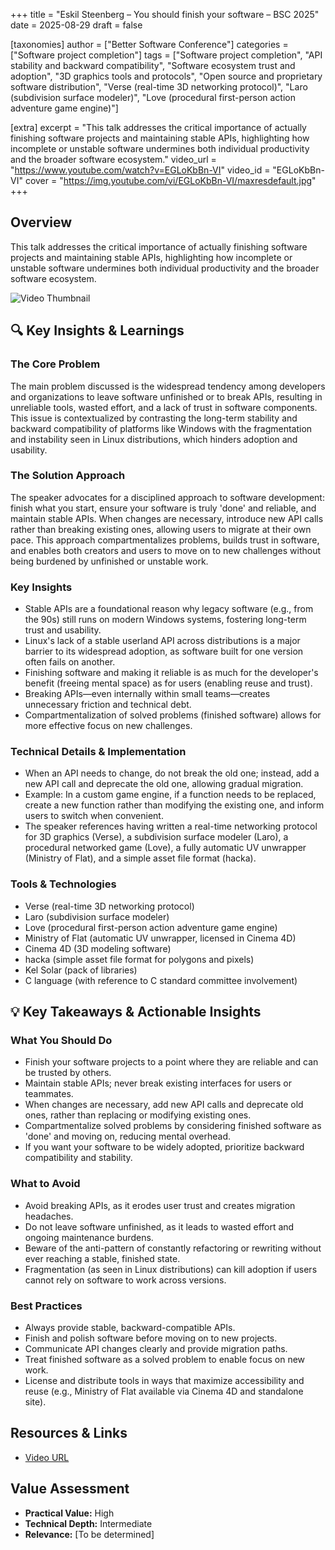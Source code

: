 +++
title = "Eskil Steenberg – You should finish your software – BSC 2025"
date = 2025-08-29
draft = false

[taxonomies]
author = ["Better Software Conference"]
categories = ["Software project completion"]
tags = ["Software project completion", "API stability and backward compatibility", "Software ecosystem trust and adoption", "3D graphics tools and protocols", "Open source and proprietary software distribution", "Verse (real-time 3D networking protocol)", "Laro (subdivision surface modeler)", "Love (procedural first-person action adventure game engine)"]

[extra]
excerpt = "This talk addresses the critical importance of actually finishing software projects and maintaining stable APIs, highlighting how incomplete or unstable software undermines both individual productivity and the broader software ecosystem."
video_url = "https://www.youtube.com/watch?v=EGLoKbBn-VI"
video_id = "EGLoKbBn-VI"
cover = "https://img.youtube.com/vi/EGLoKbBn-VI/maxresdefault.jpg"
+++

## Overview

This talk addresses the critical importance of actually finishing software projects and maintaining stable APIs, highlighting how incomplete or unstable software undermines both individual productivity and the broader software ecosystem.

![Video Thumbnail](https://img.youtube.com/vi/EGLoKbBn-VI/maxresdefault.jpg)

## 🔍 Key Insights & Learnings

### The Core Problem
The main problem discussed is the widespread tendency among developers and organizations to leave software unfinished or to break APIs, resulting in unreliable tools, wasted effort, and a lack of trust in software components. This issue is contextualized by contrasting the long-term stability and backward compatibility of platforms like Windows with the fragmentation and instability seen in Linux distributions, which hinders adoption and usability.

### The Solution Approach
The speaker advocates for a disciplined approach to software development: finish what you start, ensure your software is truly 'done' and reliable, and maintain stable APIs. When changes are necessary, introduce new API calls rather than breaking existing ones, allowing users to migrate at their own pace. This approach compartmentalizes problems, builds trust in software, and enables both creators and users to move on to new challenges without being burdened by unfinished or unstable work.

### Key Insights
- Stable APIs are a foundational reason why legacy software (e.g., from the 90s) still runs on modern Windows systems, fostering long-term trust and usability.
- Linux's lack of a stable userland API across distributions is a major barrier to its widespread adoption, as software built for one version often fails on another.
- Finishing software and making it reliable is as much for the developer's benefit (freeing mental space) as for users (enabling reuse and trust).
- Breaking APIs—even internally within small teams—creates unnecessary friction and technical debt.
- Compartmentalization of solved problems (finished software) allows for more effective focus on new challenges.

### Technical Details & Implementation
- When an API needs to change, do not break the old one; instead, add a new API call and deprecate the old one, allowing gradual migration.
- Example: In a custom game engine, if a function needs to be replaced, create a new function rather than modifying the existing one, and inform users to switch when convenient.
- The speaker references having written a real-time networking protocol for 3D graphics (Verse), a subdivision surface modeler (Laro), a procedural networked game (Love), a fully automatic UV unwrapper (Ministry of Flat), and a simple asset file format (hacka).

### Tools & Technologies
- Verse (real-time 3D networking protocol)
- Laro (subdivision surface modeler)
- Love (procedural first-person action adventure game engine)
- Ministry of Flat (automatic UV unwrapper, licensed in Cinema 4D)
- Cinema 4D (3D modeling software)
- hacka (simple asset file format for polygons and pixels)
- Kel Solar (pack of libraries)
- C language (with reference to C standard committee involvement)

## 💡 Key Takeaways & Actionable Insights

### What You Should Do
- Finish your software projects to a point where they are reliable and can be trusted by others.
- Maintain stable APIs; never break existing interfaces for users or teammates.
- When changes are necessary, add new API calls and deprecate old ones, rather than replacing or modifying existing ones.
- Compartmentalize solved problems by considering finished software as 'done' and moving on, reducing mental overhead.
- If you want your software to be widely adopted, prioritize backward compatibility and stability.

### What to Avoid
- Avoid breaking APIs, as it erodes user trust and creates migration headaches.
- Do not leave software unfinished, as it leads to wasted effort and ongoing maintenance burdens.
- Beware of the anti-pattern of constantly refactoring or rewriting without ever reaching a stable, finished state.
- Fragmentation (as seen in Linux distributions) can kill adoption if users cannot rely on software to work across versions.

### Best Practices
- Always provide stable, backward-compatible APIs.
- Finish and polish software before moving on to new projects.
- Communicate API changes clearly and provide migration paths.
- Treat finished software as a solved problem to enable focus on new work.
- License and distribute tools in ways that maximize accessibility and reuse (e.g., Ministry of Flat available via Cinema 4D and standalone site).

## Resources & Links

- [Video URL](https://www.youtube.com/watch?v=EGLoKbBn-VI)

## Value Assessment
- **Practical Value:** High
- **Technical Depth:** Intermediate
- **Relevance:** [To be determined]

